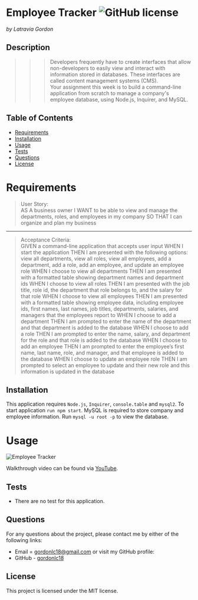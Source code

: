 # Employee Tracker ![GitHub license](https://img.shields.io/badge/license-MIT-blue.svg)

_by Latravia Gordon_</br>

## Description

> > > Developers frequently have to create interfaces that allow non-developers to easily view and interact with information stored in databases. These interfaces are called content management systems (CMS). <br>Your assignment this week is to build a command-line application from scratch to manage a company's employee database, using Node.js, Inquirer, and MySQL.

## Table of Contents

- [Requirements](#requirements)
- [Installation](#installation)
- [Usage](#usage)
  <!-- - [Walkthrough](#walkthrough) -->
  <!-- - [Screenshot](#screenshot) -->
- [Tests](#tests)
- [Questions](#questions)
- [License](#license)

# Requirements

<!-- ![User Story and Acceptance Criteria]() -->

> User Story: </br>
> AS A business owner
> I WANT to be able to view and manage the departments, roles, and employees in my company
> SO THAT I can organize and plan my business

---

> Acceptance Criteria: </br>
> GIVEN a command-line application that accepts user input
> WHEN I start the application
> THEN I am presented with the following options: view all departments, view all roles, view all employees, add a department, add a role, add an employee, and update an employee role
> WHEN I choose to view all departments
> THEN I am presented with a formatted table showing department names and department ids
> WHEN I choose to view all roles
> THEN I am presented with the job title, role id, the department that role belongs to, and the salary for that role
> WHEN I choose to view all employees
> THEN I am presented with a formatted table showing employee data, including employee ids, first names, last names, job titles, departments, salaries, and managers that the employees report to
> WHEN I choose to add a department
> THEN I am prompted to enter the name of the department and that department is added to the database
> WHEN I choose to add a role
> THEN I am prompted to enter the name, salary, and department for the role and that role is added to the database
> WHEN I choose to add an employee
> THEN I am prompted to enter the employee’s first name, last name, role, and manager, and that employee is added to the database
> WHEN I choose to update an employee role
> THEN I am prompted to select an employee to update and their new role and this information is updated in the database

## Installation

This application requires `Node.js`, `Inquirer`, `console.table` and `mysql2`. To start application `run npm start`. MySQL is required to store company and employee information. Run `mysql -u root -p` to view the database.

# Usage

![Employee Tracker](./assets/images/EmployeeTracker.gif)

<!-- # Walkthrough -->

Walkthrough video can be found via [YouTube](https://youtu.be/oXdR0dTc__o).

<!-- # Screenshot -->

<!-- ![CreateProduct](./assets/images/createProd.jpeg) -->

<!-- ![DeleteCategory](/Develop/./assets/images/deleteCat.jpeg)
![UpdateCategory](/Develop/./assets/images/updateCat.jpeg)
![UpdateTag](/Develop/./assets/images/updateTag.jpeg) -->

## Tests

- There are no test for this application.

## Questions

For any questions about the project, please contact me by either of the following links:

- Email = gordonlc18@gmail.com
  or visit my GitHub profile:
- GitHub - [gordonlc18](https://github.com/gordonlc18)

## License

This project is licensed under the MIT license.
